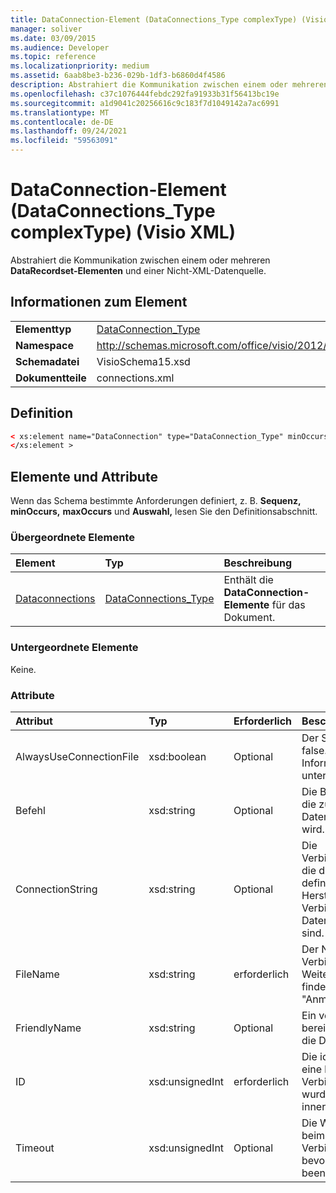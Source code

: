 ```yaml
---
title: DataConnection-Element (DataConnections_Type complexType) (Visio XML)
manager: soliver
ms.date: 03/09/2015
ms.audience: Developer
ms.topic: reference
ms.localizationpriority: medium
ms.assetid: 6aab8be3-b236-029b-1df3-b6860d4f4586
description: Abstrahiert die Kommunikation zwischen einem oder mehreren DataRecordset-Elementen und einer Nicht-XML-Datenquelle.
ms.openlocfilehash: c37c1076444febdc292fa91933b31f56413bc19e
ms.sourcegitcommit: a1d9041c20256616c9c183f7d1049142a7ac6991
ms.translationtype: MT
ms.contentlocale: de-DE
ms.lasthandoff: 09/24/2021
ms.locfileid: "59563091"
---
```

# <a name="dataconnection-element-dataconnections_type-complextype-visio-xml"></a>DataConnection-Element (DataConnections_Type complexType) (Visio XML)

Abstrahiert die Kommunikation zwischen einem oder mehreren **DataRecordset-Elementen** und einer Nicht-XML-Datenquelle. 
  
## <a name="element-information"></a>Informationen zum Element

|||
|:-----|:-----|
|**Elementtyp** <br/> |[DataConnection_Type](dataconnection_type-complextypevisio-xml.md) <br/> |
|**Namespace** <br/> |http://schemas.microsoft.com/office/visio/2012/main  <br/> |
|**Schemadatei** <br/> |VisioSchema15.xsd  <br/> |
|**Dokumentteile** <br/> |connections.xml  <br/> |
   
## <a name="definition"></a>Definition

```XML
< xs:element name="DataConnection" type="DataConnection_Type" minOccurs="1" maxOccurs="unbounded" >
</xs:element >
```

## <a name="elements-and-attributes"></a>Elemente und Attribute

Wenn das Schema bestimmte Anforderungen definiert, z. B. **Sequenz,** **minOccurs,** **maxOccurs** und **Auswahl,** lesen Sie den Definitionsabschnitt. 
  
### <a name="parent-elements"></a>Übergeordnete Elemente

|**Element**|**Typ**|**Beschreibung**|
|:-----|:-----|:-----|
|[Dataconnections](dataconnections-elementvisio-xml.md) <br/> |[DataConnections_Type](dataconnections_type-complextypevisio-xml.md) <br/> |Enthält die **DataConnection-Elemente** für das Dokument.  <br/> |
   
### <a name="child-elements"></a>Untergeordnete Elemente

Keine.
  
### <a name="attributes"></a>Attribute

|**Attribut**|**Typ**|**Erforderlich**|**Beschreibung**|**Mögliche Werte**|
|:-----|:-----|:-----|:-----|:-----|
|AlwaysUseConnectionFile  <br/> |xsd:boolean  <br/> |Optional  <br/> |Der Standardwert ist false. Weitere Informationen finden Sie unter "Anmerkungen".  <br/> |Werte des Typs "xsd:boolean".  <br/> |
|Befehl  <br/> |xsd:string  <br/> |Optional  <br/> |Die Befehlszeichenfolge, die zum Abfragen der Datenquelle verwendet wird.  <br/> |Werte des Typs "xsd:string".  <br/> |
|ConnectionString  <br/> |xsd:string  <br/> |Optional  <br/> |Die Verbindungszeichenfolge, die die Parameter definiert, die zum Herstellen einer Verbindung mit einer Datenquelle erforderlich sind.  <br/> |Werte des Typs "xsd:string".  <br/> |
|FileName  <br/> |xsd:string  <br/> |erforderlich  <br/> |Der Name der Verbindungsdatei. Weitere Informationen finden Sie unter "Anmerkungen".  <br/> |Werte des Typs "xsd:string".  <br/> |
|FriendlyName  <br/> |xsd:string  <br/> |Optional  <br/> |Ein vom Benutzer bereitgestellter Name für die Datenverbindung.  <br/> |Werte des Typs "xsd:string".  <br/> |
|ID  <br/> |xsd:unsignedInt  <br/> |erforderlich  <br/> |Die id, die von Visio für eine bestimmte Verbindung zugewiesen wurde, eindeutig innerhalb des Dokuments.  <br/> |Werte des Typs "xsd:unsignedInt".  <br/> |
|Timeout  <br/> |xsd:unsignedInt  <br/> |Optional  <br/> |Die Wartezeit in Minuten beim Versuch, eine Verbindung herzustellen, bevor der Versuch beendet wird.  <br/> |Werte des Typs "xsd:unsignedInt".  <br/> |
   

